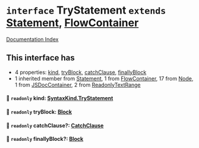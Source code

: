 # `interface` TryStatement `extends` [Statement](../interface.Statement/README.md), [FlowContainer](../interface.FlowContainer/README.md)

[Documentation Index](../README.md)

## This interface has

- 4 properties:
[kind](#-readonly-kind-syntaxkindtrystatement),
[tryBlock](#-readonly-tryblock-block),
[catchClause](#-readonly-catchclause-catchclause),
[finallyBlock](#-readonly-finallyblock-block)
- 1 inherited member from [Statement](../interface.Statement/README.md), 1 from [FlowContainer](../interface.FlowContainer/README.md), 17 from [Node](../interface.Node/README.md), 1 from [JSDocContainer](../interface.JSDocContainer/README.md), 2 from [ReadonlyTextRange](../interface.ReadonlyTextRange/README.md)


#### 📄 `readonly` kind: [SyntaxKind.TryStatement](../enum.SyntaxKind/README.md#trystatement--259)



#### 📄 `readonly` tryBlock: [Block](../interface.Block/README.md)



#### 📄 `readonly` catchClause?: [CatchClause](../interface.CatchClause/README.md)



#### 📄 `readonly` finallyBlock?: [Block](../interface.Block/README.md)



